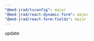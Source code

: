 ```yaml
---
"@med-jrad/tsconfig": major
"@med-jrad/react-dynamic-form": major
"@med-jrad/react-form-fields": major
---
```


update
